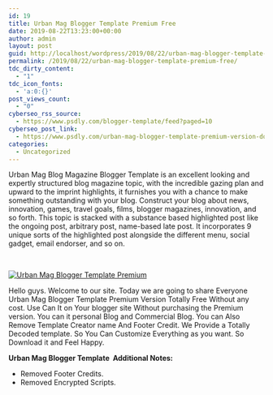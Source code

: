 ```yaml
---
id: 19
title: Urban Mag Blogger Template Premium Free
date: 2019-08-22T13:23:00+00:00
author: admin
layout: post
guid: http://localhost/wordpress/2019/08/22/urban-mag-blogger-template-premium-free/
permalink: /2019/08/22/urban-mag-blogger-template-premium-free/
tdc_dirty_content:
  - "1"
tdc_icon_fonts:
  - 'a:0:{}'
post_views_count:
  - "0"
cyberseo_rss_source:
  - https://www.psdly.com/blogger-template/feed?paged=10
cyberseo_post_link:
  - https://www.psdly.com/urban-mag-blogger-template-premium-version-download-free
categories:
  - Uncategorized
---
```

<span>Urban Mag Blog Magazine Blogger Template is an excellent looking and expertly structured blog magazine topic, with the incredible gazing plan and upward to the imprint highlights, it furnishes you with a chance to make something outstanding with your blog. Construct your blog about news, innovation, games, travel goals, films, blogger magazines, innovation, and so forth. This topic is stacked with a substance based highlighted post like the ongoing post, arbitrary post, name-based late post. It incorporates 9 unique sorts of the highlighted post alongside the different menu, social gadget, email endorser, and so on.</span>

<span>&nbsp;</span>

<div class="separator">
  <a href="https://i1.wp.com/www.psdly.com/wp-content/uploads/2019/08/Urban-Mag-Blogger-Template-Premium.jpg?ssl=1" data-elementor-open-lightbox="no"><img src="https://i1.wp.com/www.psdly.com/wp-content/uploads/2019/08/Urban-Mag-Blogger-Template-Premium.jpg?ssl=1" border data-original-height="600" data-original-width="800" alt="Urban Mag Blogger Template Premium" title="Urban Mag Blogger Template Premium Free 2" data-recalc-dims="1" /></a>
</div>

<span>Hello guys. Welcome to our site. Today we are going to share Everyone Urban Mag Blogger Template Premium Version Totally Free Without any cost. Use Can It on Your blogger site Without purchasing the Premium version. You can it personal Blog and Commercial Blog. You can Also Remove Template Creator name And Footer Credit. We Provide a Totally Decoded template. So You Can Customize Everything as you want. So Download it and Feel Happy.</span>

**<span>Urban Mag Blogger Template&nbsp; Additional Notes:</span>**

  * <span><span>Removed</span><span>&nbsp;</span><span class="paid_template">Footer Credits.</span></span>
  * <span><span>Removed Encrypted Scripts.</span></span>

<span><span>&nbsp;</span></span>
